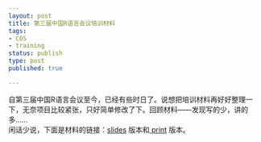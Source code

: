 ```yaml
--- 
layout: post
title: 第三届中国R语言会议培训材料
tags: 
- COS
- training
status: publish
type: post
published: true

---
```

<p>自第三届中国R语言会议至今，已经有些时日了。说想把培训材料再好好整理一下，无奈项目比较紧张，只好简单修改了下。回顾材料——发现写的少，讲的多……<br />
闲话少说，下面是材料的链接：<a href="http://bjt.cos.name/wp-content/uploads/2010/06/presentation.pdf">slides</a> 版本和<a href="http://bjt.cos.name/wp-content/uploads/2010/06/print_version.pdf"> print</a> 版本。</p>
